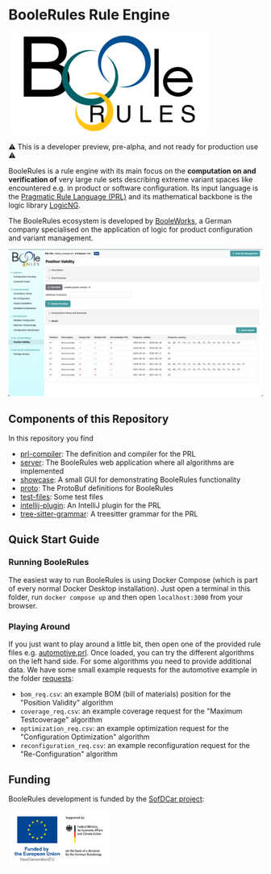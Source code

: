 # BooleRules Rule Engine

<img src="https://github.com/booleworks/boolerules/blob/main/assets/boolerules-logo.png?raw=true" alt="logo" width="400"></a>

⚠ This is a developer preview, pre-alpha, and not ready for production use ⚠



BooleRules is a rule engine with its main focus on the **computation on and verification of** very large rule sets
describing extreme variant spaces like encountered e.g. in product or software configuration.  Its input language is 
the [Pragmatic Rule Language (PRL)](https://github.com/booleworks/boolerules/tree/main/prl-compiler) and its 
mathematical backbone is the logic library [LogicNG](https://www.logicng.org).

The BooleRules ecosystem is developed by [BooleWorks](https://www.booleworks.com), a German company specialised on the
application of logic for product configuration and variant management.

<img src="https://github.com/booleworks/boolerules/blob/main/assets/screenshot.png?raw=true" alt="logo" width="600">

## Components of this Repository

In this repository you find

- [prl-compiler](https://github.com/booleworks/boolerules/tree/main/prl-compiler): The definition and compiler for the 
  PRL
- [server](https://github.com/booleworks/boolerules/tree/main/server): The BooleRules web application where all 
  algorithms are implemented
- [showcase](https://github.com/booleworks/boolerules/tree/main/showcase): A small GUI for demonstrating BooleRules
  functionality
- [proto](https://github.com/booleworks/boolerules/tree/main/proto):  The ProtoBuf definitions for BooleRules
- [test-files](https://github.com/booleworks/boolerules/tree/main/test-files): Some test files
- [intellij-plugin](https://github.com/booleworks/boolerules/tree/main/intellij-plugin): An IntelliJ plugin
  for the PRL
- [tree-sitter-grammar](https://github.com/booleworks/boolerules/tree/main/tree-sitter-grammar): A treesitter grammar
  for the PRL

## Quick Start Guide

### Running BooleRules

The easiest way to run BooleRules is using Docker Compose (which is part of every normal Docker Desktop installation). 
Just open a terminal in this folder, run `docker compose up` and then open `localhost:3000` from your browser.

### Playing Around

If you just want to play around a little bit, then open one of the provided rule files e.g. 
[automotive.prl](https://raw.githubusercontent.com/booleworks/boolerules/main/test-files/prl/real/automotive/automotive_simple_1.prl).
Once loaded, you can try the different algorithms on the left hand side.  For some algorithms you need to provide
additional data.  We have some small example requests for the automotive example in the folder 
[requests](https://github.com/booleworks/boolerules/tree/main/test-files/requests):

- `bom_req.csv`: an example BOM (bill of materials) position for the "Position Validity" algorithm
- `coverage_req.csv`: an example coverage request for the "Maximum Testcoverage" algorithm
- `optimization_req.csv`: an example optimization request for the "Configuration Optimization" algorithm
- `reconfiguration_req.csv`: an example reconfiguration request for the "Re-Configuration" algorithm


## Funding

BooleRules development is funded by the [SofDCar project](https://sofdcar.de/):

<img src="https://github.com/booleworks/boolerules/blob/main/assets/bmwk.png?raw=true" alt="logo" width="200">
